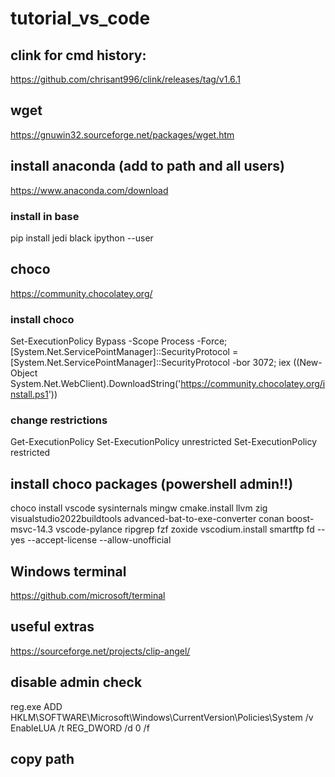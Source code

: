 # tutorial_vs_code
## clink for cmd history:
https://github.com/chrisant996/clink/releases/tag/v1.6.1

## wget
https://gnuwin32.sourceforge.net/packages/wget.htm

## install anaconda (add to path and all users)
https://www.anaconda.com/download

### install in base 
pip install jedi black ipython --user

## choco 
https://community.chocolatey.org/

### install choco 
Set-ExecutionPolicy Bypass -Scope Process -Force; [System.Net.ServicePointManager]::SecurityProtocol = [System.Net.ServicePointManager]::SecurityProtocol -bor 3072; iex ((New-Object System.Net.WebClient).DownloadString('https://community.chocolatey.org/install.ps1'))

### change restrictions

Get-ExecutionPolicy 
Set-ExecutionPolicy unrestricted
Set-ExecutionPolicy restricted

## install choco packages (powershell admin!!)

choco install vscode sysinternals mingw cmake.install llvm zig visualstudio2022buildtools advanced-bat-to-exe-converter conan boost-msvc-14.3 vscode-pylance ripgrep fzf zoxide vscodium.install smartftp fd --yes --accept-license --allow-unofficial

## Windows terminal 
https://github.com/microsoft/terminal

## useful extras 

https://sourceforge.net/projects/clip-angel/

## disable admin check 
reg.exe ADD HKLM\SOFTWARE\Microsoft\Windows\CurrentVersion\Policies\System /v EnableLUA /t REG_DWORD /d 0 /f

## copy path 